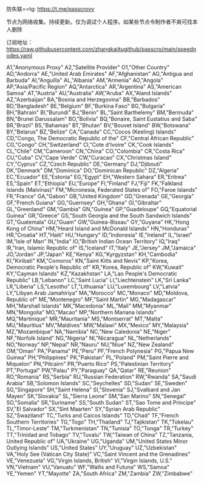 
防失联==tg: https://t.me/passcrovv

节点为网络收集。持续更新。仅为调试个人程序。如某些节点令制作者不爽可找本人删除


订阅地址：https://raw.githubusercontent.com/zhangkaiitugithub/passcro/main/speednodes.yaml


A1,"Anonymous Proxy"
A2,"Satellite Provider"
O1,"Other Country"
AD,"Andorra"
AE,"United Arab Emirates"
AF,"Afghanistan"
AG,"Antigua and Barbuda"
AI,"Anguilla"
AL,"Albania"
AM,"Armenia"
AO,"Angola"
AP,"Asia/Pacific Region"
AQ,"Antarctica"
AR,"Argentina"
AS,"American Samoa"
AT,"Austria"
AU,"Australia"
AW,"Aruba"
AX,"Aland Islands"
AZ,"Azerbaijan"
BA,"Bosnia and Herzegovina"
BB,"Barbados"
BD,"Bangladesh"
BE,"Belgium"
BF,"Burkina Faso"
BG,"Bulgaria"
BH,"Bahrain"
BI,"Burundi"
BJ,"Benin"
BL,"Saint Barthelemy"
BM,"Bermuda"
BN,"Brunei Darussalam"
BO,"Bolivia"
BQ,"Bonaire, Saint Eustatius and Saba"
BR,"Brazil"
BS,"Bahamas"
BT,"Bhutan"
BV,"Bouvet Island"
BW,"Botswana"
BY,"Belarus"
BZ,"Belize"
CA,"Canada"
CC,"Cocos (Keeling) Islands"
CD,"Congo, The Democratic Republic of the"
CF,"Central African Republic"
CG,"Congo"
CH,"Switzerland"
CI,"Cote d'Ivoire"
CK,"Cook Islands"
CL,"Chile"
CM,"Cameroon"
CN,"China"
CO,"Colombia"
CR,"Costa Rica"
CU,"Cuba"
CV,"Cape Verde"
CW,"Curacao"
CX,"Christmas Island"
CY,"Cyprus"
CZ,"Czech Republic"
DE,"Germany"
DJ,"Djibouti"
DK,"Denmark"
DM,"Dominica"
DO,"Dominican Republic"
DZ,"Algeria"
EC,"Ecuador"
EE,"Estonia"
EG,"Egypt"
EH,"Western Sahara"
ER,"Eritrea"
ES,"Spain"
ET,"Ethiopia"
EU,"Europe"
FI,"Finland"
FJ,"Fiji"
FK,"Falkland Islands (Malvinas)"
FM,"Micronesia, Federated States of"
FO,"Faroe Islands"
FR,"France"
GA,"Gabon"
GB,"United Kingdom"
GD,"Grenada"
GE,"Georgia"
GF,"French Guiana"
GG,"Guernsey"
GH,"Ghana"
GI,"Gibraltar"
GL,"Greenland"
GM,"Gambia"
GN,"Guinea"
GP,"Guadeloupe"
GQ,"Equatorial Guinea"
GR,"Greece"
GS,"South Georgia and the South Sandwich Islands"
GT,"Guatemala"
GU,"Guam"
GW,"Guinea-Bissau"
GY,"Guyana"
HK,"Hong Kong of China"
HM,"Heard Island and McDonald Islands"
HN,"Honduras"
HR,"Croatia"
HT,"Haiti"
HU,"Hungary"
ID,"Indonesia"
IE,"Ireland"
IL,"Israel"
IM,"Isle of Man"
IN,"India"
IO,"British Indian Ocean Territory"
IQ,"Iraq"
IR,"Iran, Islamic Republic of"
IS,"Iceland"
IT,"Italy"
JE,"Jersey"
JM,"Jamaica"
JO,"Jordan"
JP,"Japan"
KE,"Kenya"
KG,"Kyrgyzstan"
KH,"Cambodia"
KI,"Kiribati"
KM,"Comoros"
KN,"Saint Kitts and Nevis"
KP,"Korea, Democratic People's Republic of"
KR,"Korea, Republic of"
KW,"Kuwait"
KY,"Cayman Islands"
KZ,"Kazakhstan"
LA,"Lao People's Democratic Republic"
LB,"Lebanon"
LC,"Saint Lucia"
LI,"Liechtenstein"
LK,"Sri Lanka"
LR,"Liberia"
LS,"Lesotho"
LT,"Lithuania"
LU,"Luxembourg"
LV,"Latvia"
LY,"Libyan Arab Jamahiriya"
MA,"Morocco"
MC,"Monaco"
MD,"Moldova, Republic of"
ME,"Montenegro"
MF,"Saint Martin"
MG,"Madagascar"
MH,"Marshall Islands"
MK,"Macedonia"
ML,"Mali"
MM,"Myanmar"
MN,"Mongolia"
MO,"Macao"
MP,"Northern Mariana Islands"
MQ,"Martinique"
MR,"Mauritania"
MS,"Montserrat"
MT,"Malta"
MU,"Mauritius"
MV,"Maldives"
MW,"Malawi"
MX,"Mexico"
MY,"Malaysia"
MZ,"Mozambique"
NA,"Namibia"
NC,"New Caledonia"
NE,"Niger"
NF,"Norfolk Island"
NG,"Nigeria"
NI,"Nicaragua"
NL,"Netherlands"
NO,"Norway"
NP,"Nepal"
NR,"Nauru"
NU,"Niue"
NZ,"New Zealand"
OM,"Oman"
PA,"Panama"
PE,"Peru"
PF,"French Polynesia"
PG,"Papua New Guinea"
PH,"Philippines"
PK,"Pakistan"
PL,"Poland"
PM,"Saint Pierre and Miquelon"
PN,"Pitcairn"
PR,"Puerto Rico"
PS,"Palestinian Territory"
PT,"Portugal"
PW,"Palau"
PY,"Paraguay"
QA,"Qatar"
RE,"Reunion"
RO,"Romania"
RS,"Serbia"
RU,"Russian Federation"
RW,"Rwanda"
SA,"Saudi Arabia"
SB,"Solomon Islands"
SC,"Seychelles"
SD,"Sudan"
SE,"Sweden"
SG,"Singapore"
SH,"Saint Helena"
SI,"Slovenia"
SJ,"Svalbard and Jan Mayen"
SK,"Slovakia"
SL,"Sierra Leone"
SM,"San Marino"
SN,"Senegal"
SO,"Somalia"
SR,"Suriname"
SS,"South Sudan"
ST,"Sao Tome and Principe"
SV,"El Salvador"
SX,"Sint Maarten"
SY,"Syrian Arab Republic"
SZ,"Swaziland"
TC,"Turks and Caicos Islands"
TD,"Chad"
TF,"French Southern Territories"
TG,"Togo"
TH,"Thailand"
TJ,"Tajikistan"
TK,"Tokelau"
TL,"Timor-Leste"
TM,"Turkmenistan"
TN,"Tunisia"
TO,"Tonga"
TR,"Turkey"
TT,"Trinidad and Tobago"
TV,"Tuvalu"
TW,"Taiwan of China"
TZ,"Tanzania, United Republic of"
UA,"Ukraine"
UG,"Uganda"
UM,"United States Minor Outlying Islands"
US,"United States"
UY,"Uruguay"
UZ,"Uzbekistan"
VA,"Holy See (Vatican City State)"
VC,"Saint Vincent and the Grenadines"
VE,"Venezuela"
VG,"Virgin Islands, British"
VI,"Virgin Islands, U.S."
VN,"Vietnam"
VU,"Vanuatu"
WF,"Wallis and Futuna"
WS,"Samoa"
YE,"Yemen"
YT,"Mayotte"
ZA,"South Africa"
ZM,"Zambia"
ZW,"Zimbabwe"

